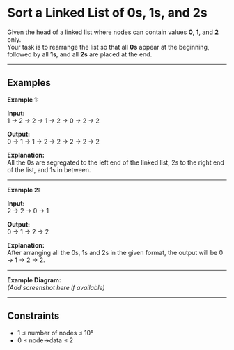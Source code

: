 # Sort a Linked List of 0s, 1s, and 2s

Given the head of a linked list where nodes can contain values **0**, **1**, and **2** only.  
Your task is to rearrange the list so that all **0s** appear at the beginning, followed by all **1s**, and all **2s** are placed at the end.

---

## Examples

**Example 1:**

**Input:**  
1 → 2 → 2 → 1 → 2 → 0 → 2 → 2  

**Output:**  
0 → 1 → 1 → 2 → 2 → 2 → 2 → 2  

**Explanation:**  
All the 0s are segregated to the left end of the linked list, 2s to the right end of the list, and 1s in between.

---

**Example 2:**

**Input:**  
2 → 2 → 0 → 1  

**Output:**  
0 → 1 → 2 → 2  

**Explanation:**  
After arranging all the 0s, 1s and 2s in the given format, the output will be 0 → 1 → 2 → 2.

---

**Example Diagram:**  
*(Add screenshot here if available)*

---

## Constraints

- 1 ≤ number of nodes ≤ 10⁶  
- 0 ≤ node->data ≤ 2
